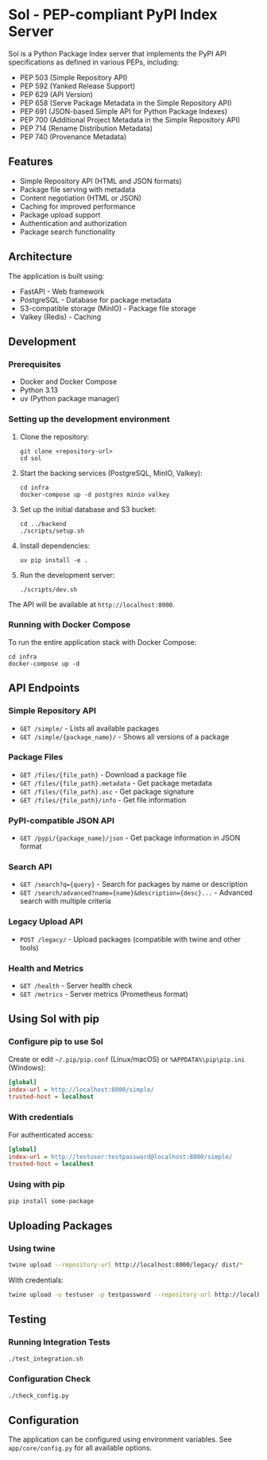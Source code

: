 # Sol - PEP-compliant PyPI Index Server

Sol is a Python Package Index server that implements the PyPI API specifications as defined in various PEPs, including:
- PEP 503 (Simple Repository API)
- PEP 592 (Yanked Release Support)
- PEP 629 (API Version)
- PEP 658 (Serve Package Metadata in the Simple Repository API)
- PEP 691 (JSON-based Simple API for Python Package Indexes)
- PEP 700 (Additional Project Metadata in the Simple Repository API)
- PEP 714 (Rename Distribution Metadata)
- PEP 740 (Provenance Metadata)

## Features

- Simple Repository API (HTML and JSON formats)
- Package file serving with metadata
- Content negotiation (HTML or JSON)
- Caching for improved performance
- Package upload support
- Authentication and authorization
- Package search functionality

## Architecture

The application is built using:
- FastAPI - Web framework
- PostgreSQL - Database for package metadata
- S3-compatible storage (MinIO) - Package file storage
- Valkey (Redis) - Caching

## Development

### Prerequisites

- Docker and Docker Compose
- Python 3.13
- uv (Python package manager)

### Setting up the development environment

1. Clone the repository:
   ```
   git clone <repository-url>
   cd sol
   ```

2. Start the backing services (PostgreSQL, MinIO, Valkey):
   ```
   cd infra
   docker-compose up -d postgres minio valkey
   ```

3. Set up the initial database and S3 bucket:
   ```
   cd ../backend
   ./scripts/setup.sh
   ```

4. Install dependencies:
   ```
   uv pip install -e .
   ```

5. Run the development server:
   ```
   ./scripts/dev.sh
   ```

The API will be available at `http://localhost:8000`.

### Running with Docker Compose

To run the entire application stack with Docker Compose:

```
cd infra
docker-compose up -d
```

## API Endpoints

### Simple Repository API

- `GET /simple/` - Lists all available packages
- `GET /simple/{package_name}/` - Shows all versions of a package

### Package Files

- `GET /files/{file_path}` - Download a package file
- `GET /files/{file_path}.metadata` - Get package metadata
- `GET /files/{file_path}.asc` - Get package signature
- `GET /files/{file_path}/info` - Get file information

### PyPI-compatible JSON API

- `GET /pypi/{package_name}/json` - Get package information in JSON format

### Search API

- `GET /search?q={query}` - Search for packages by name or description
- `GET /search/advanced?name={name}&description={desc}...` - Advanced search with multiple criteria

### Legacy Upload API

- `POST /legacy/` - Upload packages (compatible with twine and other tools)

### Health and Metrics

- `GET /health` - Server health check
- `GET /metrics` - Server metrics (Prometheus format)

## Using Sol with pip

### Configure pip to use Sol

Create or edit `~/.pip/pip.conf` (Linux/macOS) or `%APPDATA%\pip\pip.ini` (Windows):

```ini
[global]
index-url = http://localhost:8000/simple/
trusted-host = localhost
```

### With credentials

For authenticated access:

```ini
[global]
index-url = http://testuser:testpassword@localhost:8000/simple/
trusted-host = localhost
```

### Using with pip

```bash
pip install some-package
```

## Uploading Packages

### Using twine

```bash
twine upload --repository-url http://localhost:8000/legacy/ dist/*
```

With credentials:

```bash
twine upload -u testuser -p testpassword --repository-url http://localhost:8000/legacy/ dist/*
```

## Testing

### Running Integration Tests

```bash
./test_integration.sh
```

### Configuration Check

```bash
./check_config.py
```

## Configuration

The application can be configured using environment variables. See `app/core/config.py` for all available options.
